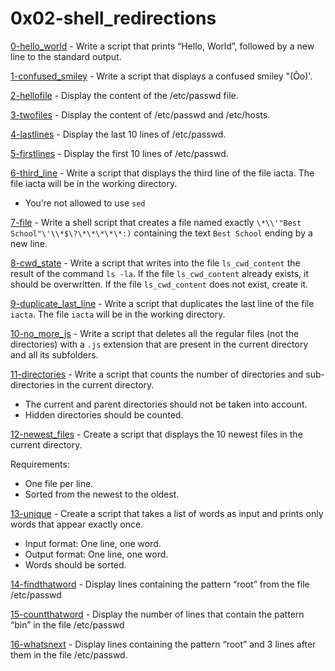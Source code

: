 # 0x02-shell_redirections

[0-hello_world](./0-hello_world) - Write a script that prints “Hello, World”, followed by a new line to the standard output.

[1-confused_smiley](./1-confused_smiley) - Write a script that displays a confused smiley "(Ôo)'.

[2-hellofile](./2-hellofile) - Display the content of the /etc/passwd file.

[3-twofiles](./3-twofiles) - Display the content of /etc/passwd and /etc/hosts.

[4-lastlines](./4-lastlines) - Display the last 10 lines of /etc/passwd.

[5-firstlines](./5-firstlines) - Display the first 10 lines of /etc/passwd.

[6-third_line](./6-third_line) - Write a script that displays the third line of the file iacta. The file iacta will be in the working directory.

- You’re not allowed to use `sed`

[7-file](./7-file) - Write a shell script that creates a file named exactly `\*\\'"Best School"\'\\*$\?\*\*\*\*\*:)` containing the text `Best School` ending by a new line.

[8-cwd_state](./8-cwd_state) - Write a script that writes into the file `ls_cwd_content` the result of the command `ls -la`. If the file `ls_cwd_content` already exists, it should be overwritten. If the file `ls_cwd_content` does not exist, create it.

[9-duplicate_last_line](./9-duplicate_last_line) - Write a script that duplicates the last line of the file `iacta`. The file `iacta` will be in the working directory.

[10-no_more_js](./10-no_more_js) - Write a script that deletes all the regular files (not the directories) with a `.js` extension that are present in the current directory and all its subfolders.

[11-directories](./11-directories) - Write a script that counts the number of directories and sub-directories in the current directory.

- The current and parent directories should not be taken into account.
- Hidden directories should be counted.

[12-newest_files](./12-newest_files) - Create a script that displays the 10 newest files in the current directory.

Requirements:
- One file per line.
- Sorted from the newest to the oldest.

[13-unique](./13-unique) - Create a script that takes a list of words as input and prints only words that appear exactly once.
- Input format: One line, one word.
- Output format: One line, one word.
- Words should be sorted.

[14-findthatword](./14-findthatword) - Display lines containing the pattern “root” from the file /etc/passwd

[15-countthatword](./15-countthatword) - Display the number of lines that contain the pattern “bin” in the file /etc/passwd

[16-whatsnext](./16-whatsnext) - Display lines containing the pattern “root” and 3 lines after them in the file /etc/passwd.


